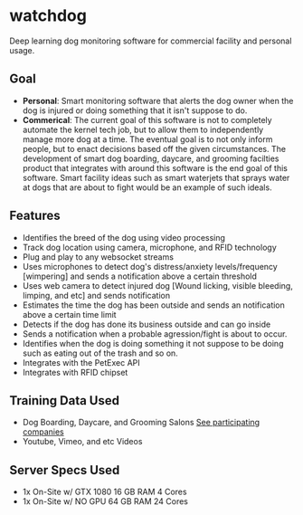 # watchdog
Deep learning dog monitoring software for commercial facility and personal usage.

## Goal
* **Personal**: Smart monitoring software that alerts the dog owner when the dog is injured or doing something that it isn't suppose to do.
* **Commerical**: The current goal of this software is not to completely automate the kernel tech job, but to allow them to independently manage more dog at a time. The eventual goal is to not only inform people, but to enact decisions based off the given circumstances. The development of smart dog boarding, daycare, and grooming facilties product that integrates with around this software is the end goal of this software. Smart facility ideas such as smart waterjets that sprays water at dogs that are about to fight would be an example of such ideals.

## Features
* Identifies the breed of the dog using video processing
* Track dog location using camera, microphone, and RFID technology
* Plug and play to any websocket streams
* Uses microphones to detect dog's distress/anxiety levels/frequency [wimpering] and sends a notification above a certain threshold
* Uses web camera to detect injured dog [Wound licking, visible bleeding, limping, and etc] and sends notification
* Estimates the time the dog has been outside and sends an notification above a certain time limit
* Detects if the dog has done its business outside and can go inside
* Sends a notification when a probable agression/fight is about to occur.
* Identifies when the dog is doing something it not suppose to be doing such as eating out of the trash and so on.
* Integrates with the PetExec API
* Integrates with RFID chipset

## Training Data Used
* Dog Boarding, Daycare, and Grooming Salons [See participating companies](https://github.com/saandre15/watchdog/blob/main/PARTICPATION.md)
* Youtube, Vimeo, and etc Videos

## Server Specs Used
* 1x On-Site w/ GTX 1080 16 GB RAM 4 Cores
* 1x On-Site w/ NO GPU 64 GB RAM 24 Cores
